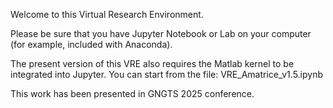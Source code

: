 Welcome to this Virtual Research Environment.

Please be sure that you have Jupyter Notebook or Lab on your computer (for example, included with Anaconda).

The present version of this VRE also requires the Matlab kernel to be integrated into Jupyter.
You can start from the file: VRE_Amatrice_v1.5.ipynb

This work has been presented in GNGTS 2025 conference.
